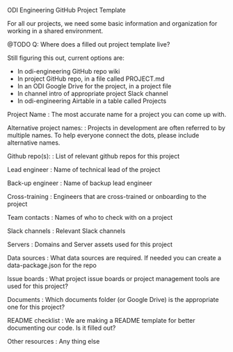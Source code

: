 ODI Engineering GitHub Project Template

For all our projects, we need some basic information and organization for working in a shared environment. 

@TODO Q: Where does a filled out project template live?

Still figuring this out, current options are:
* In odi-engineering GitHub repo wiki
* In project GitHub repo, in a file called PROJECT.md
* In an ODI Google Drive for the project, in a project file
* In channel intro of appropriate project Slack channel 
* In odi-engineering Airtable in a table called Projects

Project Name
: The most accurate name for a project you can come up with. 

Alternative project names:
: Projects in development are often referred to by multiple names. To help everyone 
connect the dots, please include alternative names.

Github repo(s):
: List of relevant github repos for this project

Lead engineer
: Name of technical lead of the project

Back-up engineer
: Name of backup lead engineer

Cross-training 
: Engineers that are cross-trained or onboarding to the project

Team contacts
: Names of who to check with on a project

Slack channels
: Relevant Slack channels

Servers
: Domains and Server assets used for this project

Data sources
: What data sources are required. If needed you can create a data-package.json for the repo

Issue boards
: What project issue boards or project management tools are used for this project?

Documents
: Which documents folder (or Google Drive) is the appropriate one for this project?

README checklist
: We are making a README template for better documenting our code. Is it filled out?

Other resources
: Any thing else

